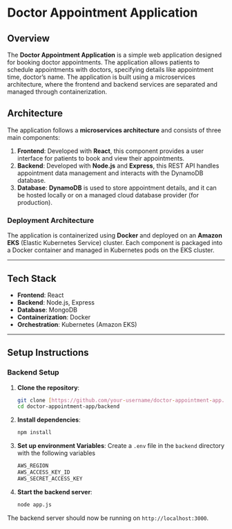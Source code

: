 # Doctor Appointment Application

## Overview

The **Doctor Appointment Application** is a simple web application designed for booking doctor appointments. The application allows patients to schedule appointments with doctors, specifying details like appointment time, doctor’s name. The application is built using a microservices architecture, where the frontend and backend services are separated and managed through containerization.

## Architecture

The application follows a **microservices architecture** and consists of three main components:

1. **Frontend**: Developed with **React**, this component provides a user interface for patients to book and view their appointments.
2. **Backend**: Developed with **Node.js** and **Express**, this REST API handles appointment data management and interacts with the DynamoDB database.
3. **Database**: **DynamoDB** is used to store appointment details, and it can be hosted locally or on a managed cloud database provider (for production).

### Deployment Architecture

The application is containerized using **Docker** and deployed on an **Amazon EKS** (Elastic Kubernetes Service) cluster. Each component is packaged into a Docker container and managed in Kubernetes pods on the EKS cluster.

---

## Tech Stack

- **Frontend**: React
- **Backend**: Node.js, Express
- **Database**: MongoDB
- **Containerization**: Docker
- **Orchestration**: Kubernetes (Amazon EKS)

---

## Setup Instructions

### Backend Setup

1. **Clone the repository**:
   ```bash
   git clone [https://github.com/your-username/doctor-appointment-app.git](https://github.com/saicharan0807/midterm/)
   cd doctor-appointment-app/backend
2. **Install dependencies**:
   ```bash
   npm install
3. **Set up environment Variables**: Create a `.env` file in the `backend` directory with the following variables
   ```bash
   AWS_REGION
   AWS_ACCESS_KEY_ID
   AWS_SECRET_ACCESS_KEY
4. **Start the backend server**:
   ```bash
   node app.js

The backend server should now be running on `http://localhost:3000`.
